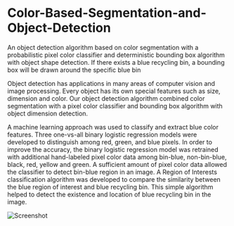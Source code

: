 # Color-Based-Segmentation-and-Object-Detection
An object detection algorithm based on color segmentation with a probabilistic pixel color classifier and deterministic bounding box algorithm with object shape detection. If there exists a blue recycling bin, a bounding box will be drawn around the specific blue bin  


Object detection has applications in many areas of computer vision and image processing. Every object has its own special features such as size, dimension and color. Our object detection algorithm combined color segmentation with a pixel color classifier and bounding box algorithm with object dimension detection.


A machine learning approach was used to classify and extract blue color features. Three one-vs-all binary logistic regression models were developed to distinguish among red, green, and blue pixels. In order to improve the accuracy, the binary logistic regression model was retrained with additional hand-labeled pixel color data among bin-blue, non-bin-blue, black, red, yellow and green. A sufficient amount of pixel color data allowed the classifier to detect bin-blue region in an image. A Region of Interests  classification algorithm was developed to compare the similarity between the blue region of interest and blue recycling bin. This simple algorithm helped to detect the existence and location of blue recycling bin in the image.


![Screenshot](0009.png)

